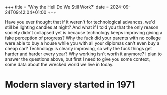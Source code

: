 +++
title = 'Why the Hell Do We Still Work?'
date = 2024-09-24T09:42:04+01:00
+++

Have you ever thought that if it weren't for technological advances, we'd still be lighting candles at night?
And what if I told you that the only reason society didn't collapsed yet is because technology keeps improving giving a fake perception of progress?
Why the fuck did your parents with no college were able to buy a house while you with all your diplomas can't even buy a cheap car?
Technology is clearly improving, so why the fuck things get harder and harder every year?
Why working isn't worth it anymore?
I plan to answer the questions above, but first I need to give you some context, some data about the wrecked world we live in today.

# Modern slavery started in 1971

